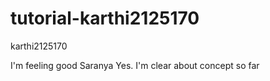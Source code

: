 # tutorial-karthi2125170
karthi2125170

I'm feeling good Saranya
Yes. I'm clear about concept so far
